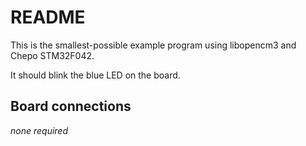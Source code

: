 # README

This is the smallest-possible example program using libopencm3 and 
Chepo STM32F042.

It should blink the blue LED on the board.

## Board connections

*none required*
